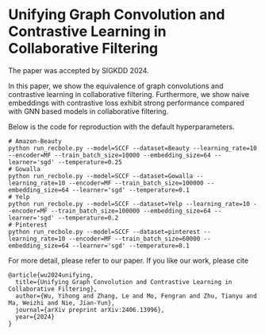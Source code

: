 # Unifying Graph Convolution and Contrastive Learning in Collaborative Filtering
The paper was accepted by SIGKDD 2024.

In this paper, we show the equivalence of graph convolutions and contrastive learning in collaborative filtering. Furthermore, we show naive embeddings with contrastive loss exhibit strong performance compared with GNN based models in collaborative filtering.

Below is the code for reproduction with the default hyperparameters.
```
# Amazon-Beauty
python run_recbole.py --model=SCCF --dataset=Beauty --learning_rate=10 --encoder=MF --train_batch_size=10000 --embedding_size=64 --learner='sgd' --temperature=0.25
# Gowalla
python run_recbole.py --model=SCCF --dataset=Gowalla --learning_rate=10 --encoder=MF --train_batch_size=100000 --embedding_size=64 --learner='sgd' --temperature=0.1
# Yelp
python run_recbole.py --model=SCCF --dataset=Yelp --learning_rate=10 --encoder=MF --train_batch_size=100000 --embedding_size=64 --learner='sgd' --temperature=0.2
# Pinterest
python run_recbole.py --model=SCCF --dataset=pinterest --learning_rate=10 --encoder=MF --train_batch_size=60000 --embedding_size=64 --learner='sgd' --temperature=0.1
```
For more detail, please refer to our paper. If you like our work, please cite
```
@article{wu2024unifying,
  title={Unifying Graph Convolution and Contrastive Learning in Collaborative Filtering},
  author={Wu, Yihong and Zhang, Le and Mo, Fengran and Zhu, Tianyu and Ma, Weizhi and Nie, Jian-Yun},
  journal={arXiv preprint arXiv:2406.13996},
  year={2024}
}
```
